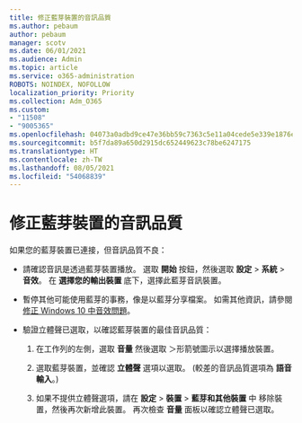 ```yaml
---
title: 修正藍芽裝置的音訊品質
ms.author: pebaum
author: pebaum
manager: scotv
ms.date: 06/01/2021
ms.audience: Admin
ms.topic: article
ms.service: o365-administration
ROBOTS: NOINDEX, NOFOLLOW
localization_priority: Priority
ms.collection: Adm_O365
ms.custom:
- "11508"
- "9005365"
ms.openlocfilehash: 04073a0adbd9ce47e36bb59c7363c5e11a04cede5e339e1876eb6aa374b3762c
ms.sourcegitcommit: b5f7da89a650d2915dc652449623c78be6247175
ms.translationtype: HT
ms.contentlocale: zh-TW
ms.lasthandoff: 08/05/2021
ms.locfileid: "54068839"
---
```

# <a name="fix-the-audio-quality-of-my-bluetooth-device"></a>修正藍芽裝置的音訊品質

如果您的藍芽裝置已連接，但音訊品質不良：

- 請確認音訊是透過藍芽裝置播放。 選取 **開始** 按鈕，然後選取 **設定** > **系統** > **音效**。 在 **選擇您的輸出裝置** 底下，選擇此藍芽音訊裝置。

- 暫停其他可能使用藍芽的事務，像是以藍芽分享檔案。 如需其他資訊，請參閱 [修正 Windows 10 中音效問題](https://support.microsoft.com/en-us/help/4026994)。

- 驗證立體聲已選取，以確認藍芽裝置的最佳音訊品質：
    1. 在工作列的左側，選取 **音量** 然後選取 ＞形箭號圖示以選擇播放裝置。

    1. 選取藍芽裝置，並確認 **立體聲** 選項以選取。 (較差的音訊品質選項為 **語音輸入**。)

    1. 如果不提供立體聲選項，請在 **設定** > **裝置** > **藍芽和其他裝置** 中 移除裝置，然後再次新增此裝置。 再次檢查 **音量** 面板以確認立體聲已選取。

